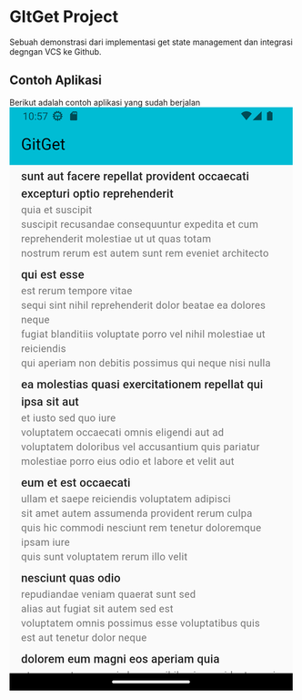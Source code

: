 # GItGet Project

Sebuah demonstrasi dari implementasi get state management dan integrasi  degngan VCS ke Github.

## Contoh Aplikasi

Berikut adalah contoh aplikasi yang sudah berjalan
![Contoh screenshoot aplikasi](https://raw.githubusercontent.com/AaMaul/git_get/f8d8feee23af937ee1cc0c4a19ff91fb9771739b/gitasset/Screenshot_1666843620.png "Contoh Screeshoot.")
